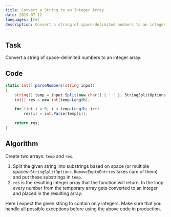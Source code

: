 ```yaml
---
title: Convert a String to an Integer Array
date: 2019-07-12
languages: [C#]
description: Convert a string of space-delimited numbers to an integer array.
---
```


## Task

Convert a string of space-delimited numbers to an integer array.

## Code

```csharp
static int[] parseNumbers(string input)
{
    string[] temp = input.Split(new char[] { ' ' }, StringSplitOptions.RemoveEmptyEntries);
    int[] res = new int[temp.Length];

    for (int i = 0; i < temp.Length; i++)
        res[i] = int.Parse(temp[i]);

    return res;
}
```

## Algorithm

Create two arrays: `temp` and `res`. 

1. Split the given string into substrings based on space (or multiple spaces–`StringSplitOptions.RemoveEmptyEntries` takes care of them) and put these substrings in `temp`. 
2. `res` is the resulting integer array that the function will return. In the loop every number from the temporary array gets converted to an integer and placed in the resulting array.

Here I expect the given string to contain only integers. Make sure that you handle all possible exceptions before using the above code in production.
